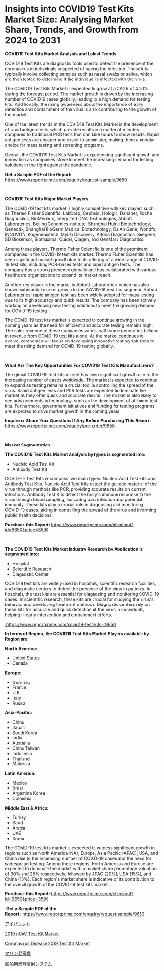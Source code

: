 <p><h1>Insights into COVID19 Test Kits Market Size: Analysing Market Share, Trends, and Growth from 2024 to 2031</h1></p><p><strong>COVID19 Test Kits Market Analysis and Latest Trends</strong></p>
<p><p>COVID19 Test Kits are diagnostic tools used to detect the presence of the coronavirus in individuals suspected of having the infection. These kits typically involve collecting samples such as nasal swabs or saliva, which are then tested to determine if the individual is infected with the virus.</p><p>The COVID19 Test Kits Market is expected to grow at a CAGR of 4.20% during the forecast period. The market growth is driven by the increasing number of COVID19 cases globally, leading to a high demand for testing kits. Additionally, the rising awareness about the importance of early detection and containment of the virus is also contributing to the growth of the market.</p><p>One of the latest trends in the COVID19 Test Kits Market is the development of rapid antigen tests, which provide results in a matter of minutes compared to traditional PCR tests that can take hours to show results. Rapid antigen tests are cheaper and easier to administer, making them a popular choice for mass testing and screening programs.</p><p>Overall, the COVID19 Test Kits Market is experiencing significant growth and innovation as companies strive to meet the increasing demand for testing solutions in the fight against the pandemic.</p></p>
<p><strong>Get a Sample PDF of the Report:&nbsp;</strong> <a href="https://www.reportprime.com/enquiry/request-sample/9650">https://www.reportprime.com/enquiry/request-sample/9650</a></p>
<p>&nbsp;</p>
<p><strong>COVID19 Test Kits Major Market Players</strong></p>
<p><p>The COVID-19 test kits market is highly competitive with key players such as Thermo Fisher Scientific, LabCorp, Cepheid, Hologic, Danaher, Roche Diagnostics, BioMérieux, Integrated DNA Technologies, Abbott Laboratories, Beijing Genomics Institute, Shanghai Huirui Biotechnology, Geneodx, Shanghai BioGerm Medical Biotechnology, Da An Gene, Wondfo, INNOVITA, Kogenebiotech, Mylab Discovery, Altona Diagnostics, Seegene, SD Biosensor, Biomaxima, Quidel, Qiagen, and GenMark Diagnostics.</p><p>Among these players, Thermo Fisher Scientific is one of the prominent companies in the COVID-19 test kits market. Thermo Fisher Scientific has seen significant market growth due to its offering of a wide range of COVID-19 test kits, including PCR-based tests and rapid antigen tests. The company has a strong presence globally and has collaborated with various healthcare organizations to expand its market reach.</p><p>Another key player in the market is Abbott Laboratories, which has also shown substantial market growth in the COVID-19 test kits segment. Abbott Laboratories' rapid antigen test has been widely adopted for mass testing due to its high accuracy and quick results. The company has been actively working on developing new testing solutions to meet the growing demand for COVID-19 testing.</p><p>The COVID-19 test kits market is expected to continue growing in the coming years as the need for efficient and accurate testing remains high. The sales revenue of these companies varies, with some generating billions in revenue from COVID-19 test kits alone. As the market continues to evolve, companies will focus on developing innovative testing solutions to meet the rising demand for COVID-19 testing globally.</p></p>
<p>&nbsp;</p>
<p><strong>What Are The Key Opportunities For COVID19 Test Kits Manufacturers?</strong></p>
<p><p>The global COVID-19 test kits market has seen significant growth due to the increasing number of cases worldwide. The market is expected to continue to expand as testing remains a crucial tool in controlling the spread of the virus. Rapid antigen tests and PCR tests are expected to dominate the market as they offer quick and accurate results. The market is also likely to see advancements in technology, such as the development of at-home test kits. Furthermore, government initiatives and funding for testing programs are expected to drive market growth in the coming years.</p></p>
<p><strong>Inquire or Share Your Questions If Any Before Purchasing This Report:</strong> <a href="https://www.reportprime.com/enquiry/pre-order/9650">https://www.reportprime.com/enquiry/pre-order/9650</a></p>
<p>&nbsp;</p>
<p><strong>Market Segmentation</strong></p>
<p><strong>The COVID19 Test Kits Market Analysis by types is segmented into:</strong></p>
<p><ul><li>Nucleic Acid Test Kit</li><li>Antibody Test Kit</li></ul></p>
<p><p>COVID-19 Test Kits encompass two main types: Nucleic Acid Test Kits and Antibody Test Kits. Nucleic Acid Test Kits detect the genetic material of the virus through methods like PCR, providing accurate results on current infections. Antibody Test Kits detect the body's immune response to the virus through blood sampling, indicating past infection and potential immunity. These kits play a crucial role in diagnosing and monitoring COVID-19 cases, aiding in controlling the spread of the virus and informing public health decisions.</p></p>
<p><strong>Purchase this Report:&nbsp;</strong><a href="https://www.reportprime.com/checkout?id=9650&price=3590">https://www.reportprime.com/checkout?id=9650&price=3590</a></p>
<p>&nbsp;</p>
<p><strong>The COVID19 Test Kits Market Industry Research by Application is segmented into:</strong></p>
<p><ul><li>Hospital</li><li>Scientific Research</li><li>Diagnostic Center</li></ul></p>
<p><p>COVID19 test kits are widely used in hospitals, scientific research facilities, and diagnostic centers to detect the presence of the virus in patients. In hospitals, the test kits are essential for diagnosing and monitoring COVID-19 cases. In scientific research, these kits are crucial for studying the virus's behavior and developing treatment methods. Diagnostic centers rely on these kits for accurate and quick detection of the virus in individuals, helping in early intervention and containment efforts.</p></p>
<p><a href="https://www.reportprime.com/covid19-test-kits-r9650">&nbsp;https://www.reportprime.com/covid19-test-kits-r9650</a></p>
<p><strong>In terms of Region, the COVID19 Test Kits Market Players available by Region are:</strong></p>
<p>
    <p> <strong> North America: </strong>
        <ul>
            <li>United States</li>
            <li>Canada</li>
        </ul>
        </p> 
    <p> <strong> Europe: </strong>
        <ul>
            <li>Germany</li>
            <li>France</li>
            <li>U.K.</li>
            <li>Italy</li>
            <li>Russia</li>
        </ul>
        </p> 
    <p> <strong> Asia-Pacific: </strong>
        <ul>
            <li>China</li>
            <li>Japan</li>
            <li>South Korea</li>
            <li>India</li>
            <li>Australia</li>
            <li>China Taiwan</li>
            <li>Indonesia</li>
            <li>Thailand</li>
            <li>Malaysia</li>
        </ul>
        </p> 
    <p> <strong> Latin America: </strong>
        <ul>
            <li>Mexico</li>
            <li>Brazil</li>
            <li>Argentina Korea</li>
            <li>Colombia</li>
        </ul>
        </p> 
    <p> <strong> Middle East & Africa: </strong>
        <ul>
            <li>Turkey</li>
            <li>Saudi</li>
            <li>Arabia</li>
            <li>UAE</li>
            <li>Korea</li>
        </ul>
    </p>
    </p>
<p><p>The COVID-19 test kits market is expected to witness significant growth in regions such as North America (NA), Europe, Asia Pacific (APAC), USA, and China due to the increasing number of COVID-19 cases and the need for widespread testing. Among these regions, North America and Europe are expected to dominate the market with a market share percentage valuation of 30% and 25% respectively, followed by APAC (20%), USA (15%), and China (10%). Each region's market share is indicative of its contribution to the overall growth of the COVID-19 test kits market.</p></p>
<p><strong>Purchase this Report: </strong><a href="https://www.reportprime.com/checkout?id=9650&price=3590">https://www.reportprime.com/checkout?id=9650&price=3590</a></p>
<p>&nbsp;<strong>Get a Sample PDF of the Report:&nbsp;&nbsp;</strong><a href="https://www.reportprime.com/enquiry/request-sample/9650">https://www.reportprime.com/enquiry/request-sample/9650</a></p>
<p><strong></strong></p>
<p><p><a href="https://medium.com/@colinom7865/%E3%82%A2%E3%82%A4-%E3%83%91%E3%83%AC%E3%83%83%E3%83%88-%E3%83%9E%E3%83%BC%E3%82%B1%E3%83%83%E3%83%88-%E7%A8%AE%E9%A1%9E-%E3%82%A2%E3%83%97%E3%83%AA%E3%82%B1%E3%83%BC%E3%82%B7%E3%83%A7%E3%83%B3-%E5%9C%B0%E7%90%86%E5%88%A5%E3%81%AE%E5%8C%85%E6%8B%AC%E7%9A%84%E3%81%AA%E8%A9%95%E4%BE%A1-d3f68676ca0e">アイパレット</a></p><p><a href="https://github.com/MaraKoelpin2023/Market-Research-Report-List-1/blob/main/2019-ncov-test-kit-market.md">2019 nCoV Test Kit Market</a></p><p><a href="https://github.com/maudAbbott7/Market-Research-Report-List-1/blob/main/coronavirus-disease-2019-test-kit-market.md">Coronavirus Disease 2019 Test Kit Market</a></p><p><a href="https://github.com/decker5351/Market-Research-Report-List-1/blob/main/464509178767.md">マリン発電機</a></p><p><a href="https://github.com/KaydenJohns1964/Market-Research-Report-List-1/blob/main/207192078766.md">船舶用燃料噴射システム</a></p></p>
